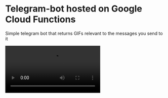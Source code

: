 # Telegram-bot hosted on Google Cloud Functions
Simple telegram bot that returns GIFs relevant to the messages you send to it

![Check out](https://user-images.githubusercontent.com/19643044/121422944-5cd58180-c98d-11eb-8e42-fa2b6d76f526.mp4)
